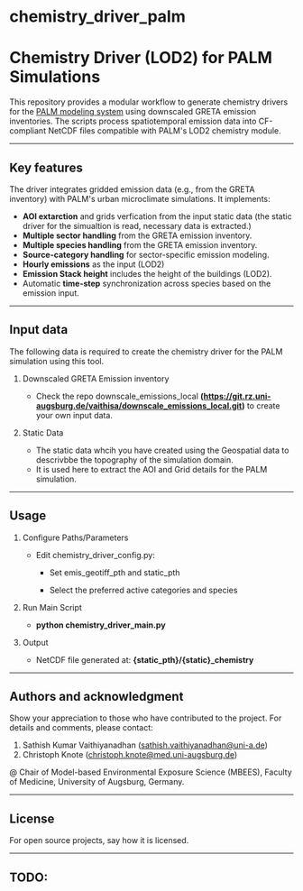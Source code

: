 # chemistry_driver_palm

# Chemistry Driver (LOD2) for PALM Simulations

This repository provides a modular workflow to generate chemistry drivers for the [PALM modeling system](https://gitlab.palm-model.org/releases/palm_model_system/-/releases) using downscaled GRETA emission inventories. The scripts process spatiotemporal emission data into CF-compliant NetCDF files compatible with PALM's LOD2 chemistry module.

---

## Key features

The driver integrates gridded emission data (e.g., from the GRETA inventory) with PALM's urban microclimate simulations. It implements:
- **AOI extarction** and grids verfication from the input static data (the static driver for the simualtion is read, necessary data is extracted.)
- **Multiple sector handling**  from the GRETA emission inventory.
- **Multiple species handling**  from the GRETA emission inventory.
- **Source-category handling** for sector-specific emission modeling.
- **Hourly emissions** as the input (LOD2)
- **Emission Stack height** includes the height of the buildings (LOD2).
- Automatic **time-step** synchronization across species based on the emission input. 

---

## Input data

The following data is required to create the chemistry driver for the PALM simulation using this tool.

1. Downscaled GRETA Emission inventory
	* Check the repo downscale_emissions_local **(https://git.rz.uni-augsburg.de/vaithisa/downscale_emissions_local.git)** to create your own input data. 

2. Static Data 
	* The static data whcih you have created using the Geospatial data to descrivbbe the topography of the simulation domain. 
    * It is used here to extract the AOI and Grid details for the PALM simulation. 

---

## Usage

1. Configure Paths/Parameters
   - Edit chemistry_driver_config.py:

       * Set emis_geotiff_pth and static_pth 

       * Select the preferred active categories and species

2. Run Main Script

    * **python chemistry_driver_main.py** 

3. Output

    * NetCDF file generated at: **{static_pth}/{static}_chemistry**

---

## Authors and acknowledgment

Show your appreciation to those who have contributed to the project.
For details and comments, please contact:
1. Sathish Kumar Vaithiyanadhan (sathish.vaithiyanadhan@uni-a.de)
2. Christoph Knote (christoph.knote@med.uni-augsburg.de)

@ Chair of Model-based Environmental Exposure Science (MBEES), Faculty of Medicine, University of Augsburg, Germany.

---

## License

For open source projects, say how it is licensed.

---

TODO:
- 
